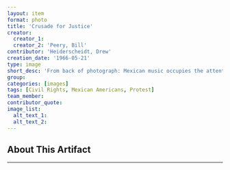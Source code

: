 ```yaml
---
layout: item
format: photo
title: 'Crusade for Justice'
creator: 
  creator_1:  
  creator_2: 'Peery, Bill'
contributor: 'Heiderscheidt, Drew'
creation_date: '1966-05-21'
type: image
short_desc: 'From back of photograph: Mexican music occupies the attention of Spanish-Americans and others at a political action rally of the "Crusade for Justice" in Civic Center. The rally, headed by Rudolph (Corky) Gonzales, also included voter registration at the Denver Election Commission, a sign-carrying march around City Hall, and a demonstration political caucus at the Denver Labor Center.'
group: 
categories: [images] 
tags: [Civil Rights, Mexican Americans, Protest] 
team_member: 
contributor_quote: 
image_list: 
  alt_text_1: 
  alt_text_2: 
---
```

## About This Artifact

---

